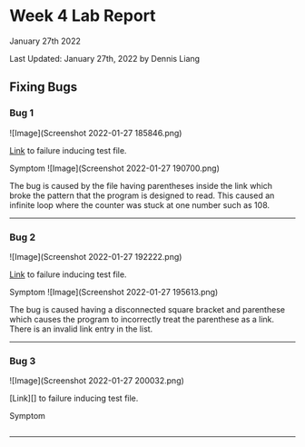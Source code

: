 # Week 4 Lab Report
January 27th 2022

Last Updated: January 27th, 2022 by Dennis Liang

## Fixing Bugs
### Bug 1
![Image](Screenshot 2022-01-27 185846.png)

[Link](https://github.com/dennisliang01/markdown-parse/blob/164a14b8a68b439ac981942f0a83614a4e069945/test-file-2.md) to failure inducing test file.

Symptom
![Image](Screenshot 2022-01-27 190700.png)

The bug is caused by the file having parentheses inside the link which broke the pattern that the program is designed to read. This caused an infinite loop where the counter was stuck at one number such as 108.


---

### Bug 2
![Image](Screenshot 2022-01-27 192222.png)

[Link](https://github.com/dennisliang01/markdown-parse/blob/main/breaking-test-file-2.md) to failure inducing test file.

Symptom
![Image](Screenshot 2022-01-27 195613.png)

The bug is caused having a disconnected square bracket and parenthese which causes the program to incorrectly treat the parenthese as a link. There is an invalid link entry in the list.

---

### Bug 3
![Image](Screenshot 2022-01-27 200032.png)

[Link][] to failure inducing test file.

Symptom
```

```
---
